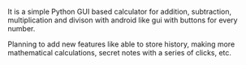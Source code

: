 It is a simple Python GUI based calculator for addition, subtraction, multiplication and divison with android like gui with buttons for every number.


Planning to add new features like able to store history, making more mathematical calculations, secret notes with a series of clicks, etc.
